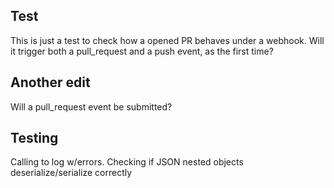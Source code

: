 ## Test

This is just a test to check how a opened PR behaves under a webhook. Will it trigger both a pull_request and a push event, as the first time?

## Another edit

Will a pull_request event be submitted?

## Testing

Calling to log w/errors. Checking if JSON nested objects deserialize/serialize correctly
